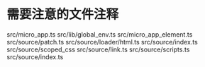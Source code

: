 # 需要注意的文件注释
src/micro_app.ts
src/lib/global_env.ts
src/micro_app_element.ts
src/source/patch.ts
src/source/loader/html.ts
src/source/index.ts
src/source/scoped_css
src/source/link.ts
src/source/scripts.ts
src/source/index.ts